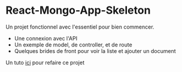 # React-Mongo-App-Skeleton
Un projet fonctionnel avec l'essentiel pour bien commencer.

* Une connexion avec l'API
* Un exemple de model, de controller, et de route
* Quelques brides de front pour voir la liste et ajouter un document

Un tuto [ici](https://hackmd.io/bds5hXhNSlSHgAySe5KbWg?view) pour refaire ce projet
